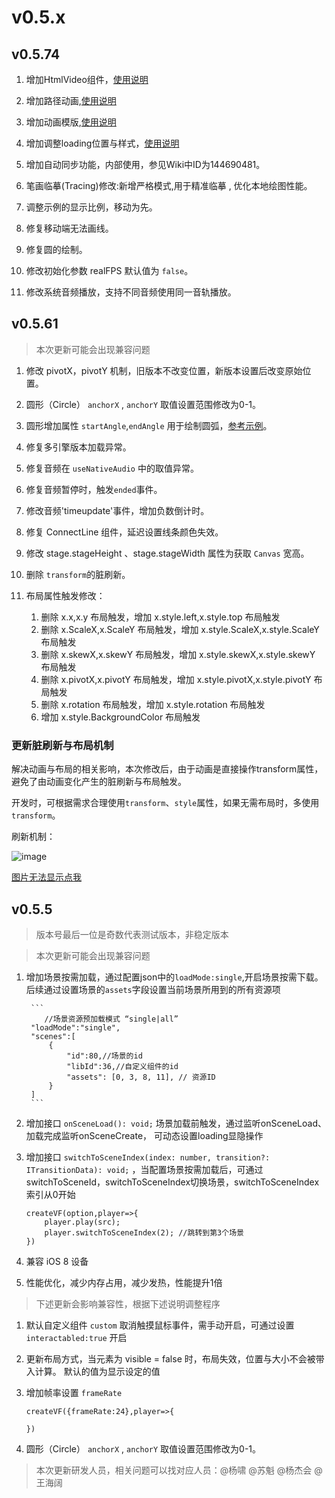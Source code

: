 # v0.5.x

## v0.5.74

1. 增加HtmlVideo组件，[使用说明](https://vipkid-edu.github.io/vf-docs/gui/video.html#%E5%B1%9E%E6%80%A7)

1. 增加路径动画,[使用说明](https://vipkid-edu.github.io/vf-docs/handbook/animation.html#%E8%B7%AF%E5%BE%84%E5%8A%A8%E7%94%BB)

1. 增加动画模版,[使用说明](https://vipkid-edu.github.io/vf-docs/handbook/animation.html#%E5%8A%A8%E7%94%BB%E6%A8%A1%E6%9D%BF)

1. 增加调整loading位置与样式，[使用说明](https://vipkid-edu.github.io/vf-docs/handbook/option.html#loading)

1. 增加自动同步功能，内部使用，参见Wiki中ID为144690481。

1. 笔画临摹(Tracing)修改:新增严格模式,用于精准临摹 , 优化本地绘图性能。

1. 调整示例的显示比例，移动为先。

1. 修复移动端无法画线。

1. 修复圆的绘制。

1. 修改初始化参数 realFPS 默认值为 `false`。

1. 修改系统音频播放，支持不同音频使用同一音轨播放。

## v0.5.61

> 本次更新可能会出现兼容问题

1. 修改 pivotX，pivotY 机制，旧版本不改变位置，新版本设置后改变原始位置。
1. 圆形（Circle） `anchorX` , `anchorY` 取值设置范围修改为0-1。
1. 圆形增加属性 `startAngle`,`endAngle` 用于绘制圆弧，[参考示例](https://vipkid-edu.github.io/vf-docs/gui/circle.html#%E7%A4%BA%E4%BE%8B)。
1. 修复多引擎版本加载异常。
1. 修复音频在 `useNativeAudio` 中的取值异常。
1. 修复音频暂停时，触发`ended`事件。
1. 修改音频'timeupdate'事件，增加负数倒计时。
1. 修复 ConnectLine 组件，延迟设置线条颜色失效。
1. 修改 stage.stageHeight 、stage.stageWidth 属性为获取 `Canvas` 宽高。
1. 删除 `transform`的脏刷新。

1. 布局属性触发修改：
    1. 删除 x.x,x.y 布局触发，增加 x.style.left,x.style.top 布局触发
    1. 删除 x.ScaleX,x.ScaleY 布局触发，增加 x.style.ScaleX,x.style.ScaleY 布局触发
    1. 删除 x.skewX,x.skewY 布局触发，增加 x.style.skewX,x.style.skewY 布局触发
    1. 删除 x.pivotX,x.pivotY 布局触发，增加 x.style.pivotX,x.style.pivotY 布局触发
    1. 删除 x.rotation 布局触发，增加 x.style.rotation 布局触发
    1. 增加 x.style.BackgroundColor 布局触发

### 更新脏刷新与布局机制
解决动画与布局的相关影响，本次修改后，由于动画是直接操作transform属性，避免了由动画变化产生的脏刷新与布局触发。

开发时，可根据需求合理使用`transform`、`style`属性，如果无需布局时，多使用`transform`。

刷新机制：

![image](https://vipkid-edu.github.io/vf-docs/assets/img/001.395e4dd8.png)

[图片无法显示点我](https://vipkid-edu.github.io/vf-docs/assets/img/001.395e4dd8.png)


## v0.5.5

> 版本号最后一位是奇数代表测试版本，非稳定版本

> 本次更新可能会出现兼容问题

1. 增加场景按需加载，通过配置json中的`loadMode:single`,开启场景按需下载。 后续通过设置场景的`assets`字段设置当前场景所用到的所有资源项

        ```
           //场景资源预加载模式 “single|all”
        "loadMode":"single",
        "scenes":[
            {
                "id":80,//场景的id
                "libId":36,//自定义组件的id
                "assets": [0, 3, 8, 11], // 资源ID
            }
        ]
        ```

1. 增加接口 `onSceneLoad(): void;` 场景加载前触发，通过监听onSceneLoad、加载完成监听onSceneCreate， 可动态设置loading显隐操作

1. 增加接口 `switchToSceneIndex(index: number, transition?: ITransitionData): void;` ，当配置场景按需加载后，可通过switchToSceneId，switchToSceneIndex切换场景，switchToSceneIndex索引从0开始

    ```
    createVF(option,player=>{
        player.play(src);
        player.switchToSceneIndex(2); //跳转到第3个场景
    })

    ```

1. 兼容 iOS 8 设备

1. 性能优化，减少内存占用，减少发热，性能提升1倍

> 下述更新会影响兼容性，根据下述说明调整程序

1. 默认自定义组件 `custom` 取消触摸鼠标事件，需手动开启，可通过设置 `interactabled:true` 开启

1. 更新布局方式，当元素为 visible = false 时，布局失效，位置与大小不会被带入计算。 默认的值为显示设定的值


1. 增加帧率设置 `frameRate`

    ```
    createVF({frameRate:24},player=>{

    })

    ```
1. 圆形（Circle） `anchorX` , `anchorY` 取值设置范围修改为0-1。


> 本次更新研发人员，相关问题可以找对应人员：@杨啸 @苏魁 @杨杰会 @王海阔

